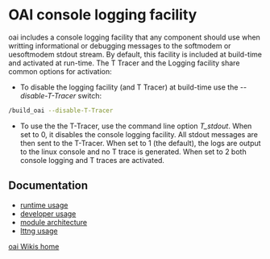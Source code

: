 # OAI console logging facility

oai includes a console logging facility that any component should use when writting informational or debugging messages to the softmodem or uesoftmodem stdout stream.
By default, this facility is included at build-time and activated at run-time. The T Tracer and the Logging facility share common options for activation:

-   To disable the logging facility (and T Tracer) at build-time use the *--disable-T-Tracer* switch:

```bash
/build_oai --disable-T-Tracer
```
-  To use the the T-Tracer, use the command line option *T_stdout*. When set to 0, it disables the console logging facility. All stdout messages are then sent to the T-Tracer. When set to 1 (the default), the logs are output to the linux console and no T trace is generated. When set to 2 both console logging and T traces are activated.

## Documentation

* [runtime usage](rtusage.md)
* [developer usage](devusage.md)
* [module architecture](arch.md)
* [lttng usage](lttng_logs.md)

[oai Wikis home](https://gitlab.eurecom.fr/oai/openairinterface5g/wikis/home)

